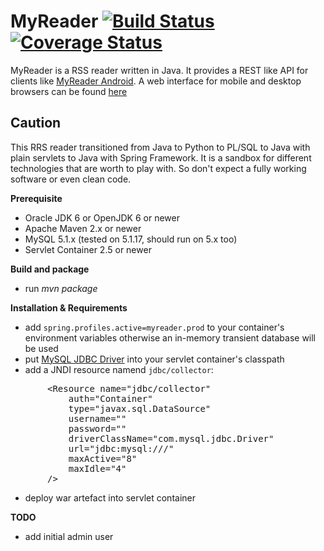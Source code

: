 MyReader [![Build Status](https://api.travis-ci.org/ksokol/myreader.png?branch=master)](https://travis-ci.org/ksokol/myreader/) [![Coverage Status](https://coveralls.io/repos/ksokol/myreader/badge.png?branch=master)](https://coveralls.io/r/ksokol/myreader?branch=master)
=====

MyReader is a RSS reader written in Java. It provides a REST like API for clients like [MyReader Android](https://github.com/ksokol/myreader-android).
A web interface for mobile and desktop browsers can be found [here](https://github.com/ksokol/myreader-web)

Caution
--------
This RRS reader transitioned from Java to Python to PL/SQL to Java with plain servlets to Java with Spring Framework.
It is a sandbox for different technologies that are worth to play with. So don't expect a fully working software or even clean code.

**Prerequisite**

- Oracle JDK 6 or OpenJDK 6 or newer
- Apache Maven 2.x or newer
- MySQL 5.1.x (tested on 5.1.17, should run on 5.x too)
- Servlet Container 2.5 or newer

**Build and package**

- run *mvn package*

**Installation & Requirements**

- add `spring.profiles.active=myreader.prod` to your container's environment variables otherwise an in-memory transient database will be used
- put [MySQL JDBC Driver](https://dev.mysql.com/downloads/connector/j) into your servlet container's classpath
- add a JNDI resource namend `jdbc/collector`:

<pre>
       &lt;Resource name="jdbc/collector"
           auth="Container"
           type="javax.sql.DataSource"
           username="<username>"
           password="<password>"
           driverClassName="com.mysql.jdbc.Driver" <!-- only MySQL is supported -->
           url="jdbc:mysql://<host:port>/<dbname>"
           maxActive="8"
           maxIdle="4"
       /&gt;
</pre>

- deploy war artefact into servlet container

**TODO**
- add initial admin user
